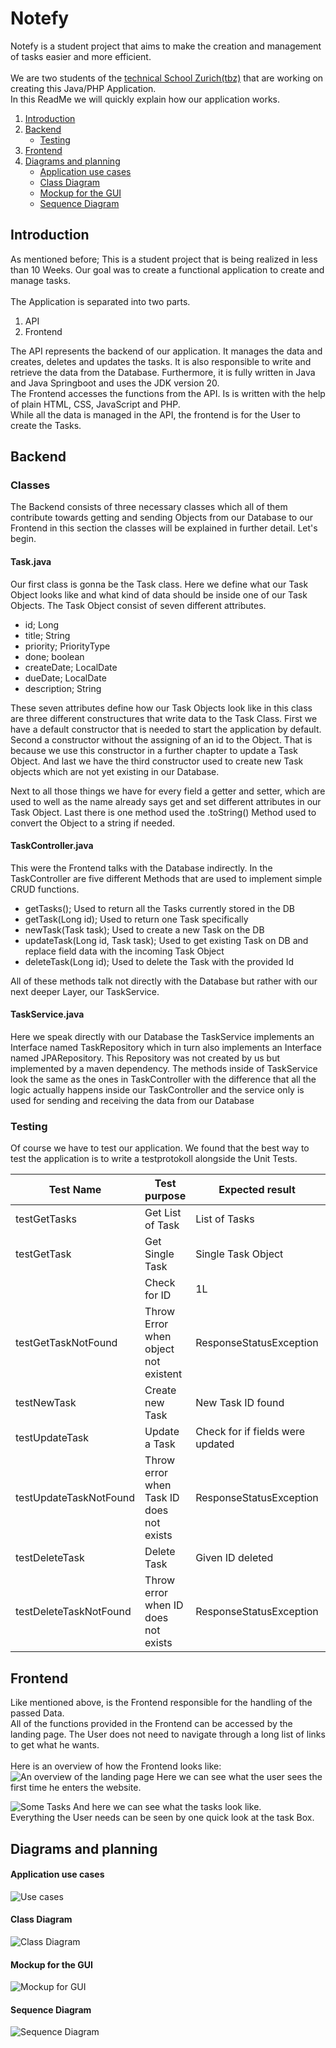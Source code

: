 # Notefy

Notefy is a student project that aims to make the creation and management of tasks easier and more efficient. <br><br>
We are two students of the [technical School Zurich(tbz)](https://tbz.ch/) that are working on creating this Java/PHP Application. <br>
In this ReadMe we will quickly explain how our application works.

1. [Introduction](#introduction)
2. [Backend](#backend)
    - [Testing](#testing)
3. [Frontend](#frontend)
4. [Diagrams and planning](#diagrams-and-planning)
    - [Application use cases](#application-use-cases)
    - [Class Diagram](#class-diagram)
    - [Mockup for the GUI](#mockup-for-the-gui)
    - [Sequence Diagram](#sequence-diagram)


## Introduction
As mentioned before; This is a student project that is being realized in less than 10 Weeks. Our goal was to create a functional application to create and manage tasks. <br><br>
The Application is separated into two parts. 
1. API
2. Frontend

The API represents the backend of our application. It manages the data and creates, deletes and updates the tasks. It is also responsible to write and retrieve the data from the Database. Furthermore, it is fully written in Java and Java Springboot and uses the JDK version 20.
<br>
The Frontend accesses the functions from the API. Is is written with the help of plain HTML, CSS, JavaScript and PHP. <br>While all the data is managed in the API, the frontend is for the User to create the Tasks.

## Backend

### Classes

The Backend consists of three necessary classes which all of them contribute towards getting and sending Objects from our Database
to our Frontend in this section the classes will be explained in further detail. Let's begin.

#### Task.java

Our first class is gonna be the Task class. Here we define what our Task Object looks like and what kind of data should be inside one of our Task
Objects. The Task Object consist of seven different attributes.
- id; Long
- title; String
- priority; PriorityType
- done; boolean
- createDate; LocalDate
- dueDate; LocalDate
- description; String

These seven attributes define how our Task Objects look like in this class are three different constructures that
write data to the Task Class. First we have a default constructor that is needed to start the application by default.
Second a constructor without the assigning of an id to the Object. That is because we use this constructor in a further chapter to update a Task Object.
And last we have the third constructor used to create new Task objects which are not yet existing in our Database.

Next to all those things we have for every field a getter and setter, which are used to well as the name already says get and set different attributes in our Task Object.
Last there is one method used the .toString() Method used to convert the Object to a string if needed.

#### TaskController.java

This were the Frontend talks with the Database indirectly. In the TaskController are five different Methods that are used to implement simple CRUD
functions. 

- getTasks(); Used to return all the Tasks currently stored in the DB
- getTask(Long id); Used to return one Task specifically
- newTask(Task task); Used to create a new Task on the DB
- updateTask(Long id, Task task); Used to get existing Task on DB and replace field data with the incoming Task Object
- deleteTask(Long id); Used to delete the Task with the provided Id

All of these methods talk not directly with the Database but rather with our next deeper Layer, our TaskService.

#### TaskService.java

Here we speak directly with our Database the TaskService implements an Interface named TaskRepository which in turn
also implements an Interface named JPARepository. This Repository was not created by us but implemented by a maven dependency.
The methods inside of TaskService look the same as the ones in TaskController with the difference that all the logic actually happens
inside our TaskController and the service only is used for sending and receiving the data from our Database

### Testing
Of course we have to test our application. We found that the best way to test the application is to write a testprotokoll alongside the Unit Tests. 


| Test Name              | Test purpose                             | Expected result                  | Actual result           | Test Status |
|------------------------|------------------------------------------|----------------------------------|-------------------------| ----------- |
| testGetTasks           | Get List of Task                         | List of Tasks                    | List of Tasks           | OK |
| testGetTask            | Get Single Task                          | Single Task Object               | Single Task Object      | OK |
|                        | Check for ID                             | 1L                               | 1L                      | OK |
| testGetTaskNotFound    | Throw Error when object not existent     | ResponseStatusException          | ResponseStatusException | OK |
| testNewTask            | Create new Task                          | New Task ID found                | New Task ID found       | OK |
| testUpdateTask         | Update a Task                            | Check for if fields were updated | Fields were updated     | OK |
| testUpdateTaskNotFound | Throw error when Task ID does not exists | ResponseStatusException          | ResponseStausException  | OK |
| testDeleteTask         | Delete Task                              | Given ID deleted                 | ID deleted              | OK |
| testDeleteTaskNotFound | Throw error when ID does not exists      | ResponseStatusException          | ResponseStatusException | OK |

## Frontend
Like mentioned above, is the Frontend responsible for the handling of the passed Data.<br>
All of the functions provided in the Frontend can be accessed by the landing page. The User does not need to navigate through a long list of links to get what he wants. <br><br>
Here is an overview of how the Frontend looks like: <br>
![An overview of the landing page](./Images/FrontendOverview.png)
Here we can see what the user sees the first time he enters the website.

![Some Tasks](./Images/FrontendDoneTasks.png)
And here we can see what the tasks look like. <br>
Everything the User needs can be seen by one quick look at the task Box. 

## Diagrams and planning
#### Application use cases
![Use cases](./Docs/ApplicationUseCases.png)

#### Class Diagram
![Class Diagram](./Docs/ClassDiagram.png)

#### Mockup for the GUI
![Mockup for GUI](./Docs/MockupLandingPage.png)

#### Sequence Diagram
![Sequence Diagram](./Docs/Sequemzdiagramm.png)